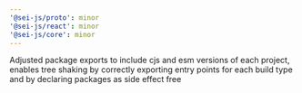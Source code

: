 ```yaml
---
'@sei-js/proto': minor
'@sei-js/react': minor
'@sei-js/core': minor
---
```


Adjusted package exports to include cjs and esm versions of each project, enables tree shaking by correctly exporting entry points for each build type and by declaring packages as side effect free
